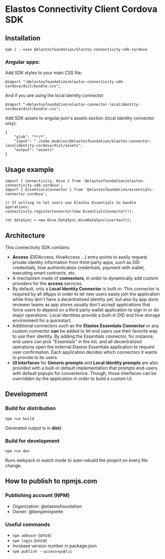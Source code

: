 # Elastos Connectivity Client Cordova SDK

## Installation

```npm i --save @elastosfoundation/elastos-connectivity-sdk-cordova```

### Angular apps:

Add SDK styles to your main CSS file:

```
@import "~@elastosfoundation/elastos-connectivity-sdk-cordova/dist/bundle.css";
```

And if you are using the local identity connector:

```
@import "~@elastosfoundation/elastos-connector-localidentity-cordova/dist/bundle.css";
```

Add SDK assets to angular.json's assets section (local identity connector only):

```
{
    "glob": "**/*",
    "input": "./node_modules/@elastosfoundation/elastos-connector-localidentity-cordova/dist/assets",
    "output": "assets"
}
```

## Usage example

```
import { connectivity, Hive } from '@elastosfoundation/elastos-connectivity-sdk-cordova';
import { EssentialsConnector } from '@elastosfoundation/essentials-connector-cordova';

// If willing to let users use Elastos Essentials to handle operations:
connectivity.registerConnector(new EssentialsConnector());

let dataSync = new Hive.DataSync.HiveDataSync(userVault);
```

## Architecture

This connectivity SDK contains:

- **Access** (DIDAccess, HiveAccess ...) entry points to easily request private identity information from third-party apps, such as DID credentials, hive authentication credentials, payment with wallet, executing smart contracts, etc.
- A mechanism made of **connectors**, in order to dynamically add custom providers for the **access** services.
- By default, only a **Local Identity Connector** is built-in. This connector is required by all dApps in order to let new users easily join the application while they don't have a decentralized identity yet, but also by app store reviewer teams as app stores usually don't accept applications that force users to depend on a third party wallet application to sign in or do major operations. Local identities provide a built-in DID and hive storage environment for a quickstart.
- Additional connectors such as the **Elastos Essentials Connector** or any custom connector **can** be added to let end users use their favorite way to use their identity. By adding the Essentials connector, for instance, end users can pick "Essentials" in the list, and all decentralized operations open the external Elastos Essentials application to request user confirmation. Each application decides which connectors it wants to provide to its users.
- **UI interfaces** for **Generic prompts** and **Local identity prompts** are also provided with a built-in default implementation that prompts end-users with default popups for convenience. Though, those interfaces can be overridden by the application in order to build a custom UI.

## Development

### Build for distribution

```npm run build```

Generated output is in **dist/**.

### Build for development

```npm run dev```

Runs webpack in watch mode to auto-rebuild the project on every file change.

## How to publish to npmjs.com

### Publishing account (NPM)

- Organization: @elastosfoundation
- Owner: @benjaminpiette

### Useful commands

- `npm adduser` (once)
- `npm login` (once)
- Increase version number in package.json
- `npm publish --access=public`
